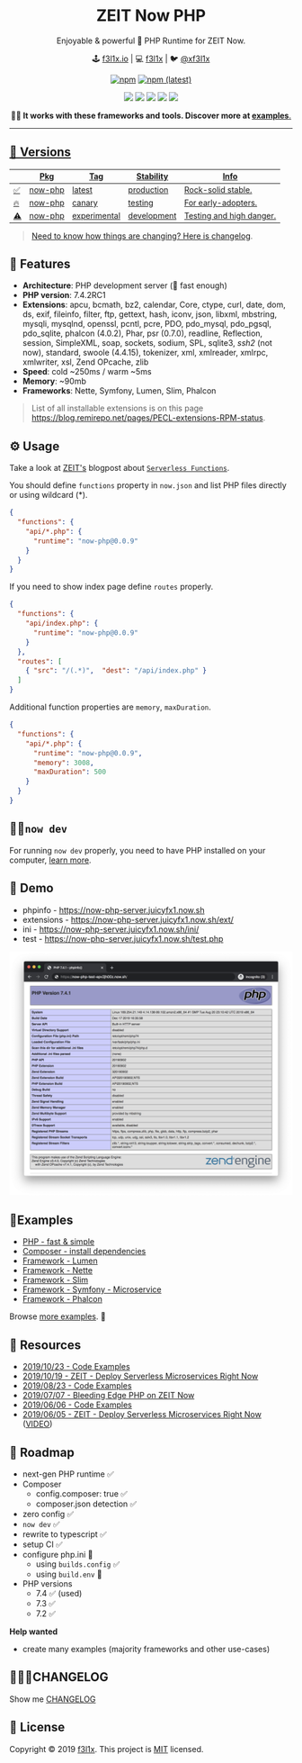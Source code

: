 <h1 align=center>ZEIT Now PHP</h1>

<p align=center>
Enjoyable & powerful 🐘 PHP Runtime for ZEIT Now.
</p>

<p align=center>
🕹 <a href="https://f3l1x.io">f3l1x.io</a> | 💻 <a href="https://github.com/f3l1x">f3l1x</a> | 🐦 <a href="https://twitter.com/xf3l1x">@xf3l1x</a>
</p>

<p align=center>
  <a href="https://www.npmjs.com/package/now-php"><img alt="npm" src="https://img.shields.io/npm/dt/now-php?style=flat-square"></a>
  <a href="https://www.npmjs.com/package/now-php"><img alt="npm (latest)" src="https://img.shields.io/npm/v/now-php/latest?style=flat-square"></a>
</p>

<p align=center>
  <a href="https://github.com/nette"><img src="https://github.com/nette.png" width="128"></a>
  <a href="https://github.com/symfony"><img src="https://github.com/symfony.png" width="128"></a>
  <a href="https://github.com/illuminate"><img src="https://github.com/illuminate.png" width="128"></a>
  <a href="https://github.com/slimphp"><img src="https://github.com/slimphp.png" width="128"></a>
  <a href="https://github.com/phalcon"><img src="https://github.com/phalcon.png" width="128"></a>
</p>

<p align=center><strong>🏋️‍♀️ It works with these frameworks and tools. Discover more at <a href="https://github.com/juicyfx/now-examples">examples</strong>.</p>

-----

## 🐣 Versions

|    | Pkg     | Tag          | Stability   | Info                     |
|----|---------|--------------|-------------|--------------------------|
| ✅ | now-php | latest       | production  | Rock-solid stable.       |
| 🔥 | now-php | canary       | testing     | For early-adopters.      |
| ⚠️  | now-php | experimental | development | Testing and high danger. |

> Need to know how things are changing? Here is [changelog](./CHANGELOG.md).

## 🤗 Features

- **Architecture**: PHP development server (🚀 fast enough)
- **PHP version**: 7.4.2RC1
- **Extensions**: apcu, bcmath, bz2, calendar, Core, ctype, curl, date, dom, ds, exif, fileinfo, filter, ftp, gettext, hash, iconv, json, libxml, mbstring, mysqli, mysqlnd, openssl, pcntl, pcre, PDO, pdo_mysql, pdo_pgsql, pdo_sqlite, phalcon (4.0.2), Phar, psr (0.7.0), readline, Reflection, session, SimpleXML, soap, sockets, sodium, SPL, sqlite3, *ssh2* (not now), standard, swoole (4.4.15), tokenizer, xml, xmlreader, xmlrpc, xmlwriter, xsl, Zend OPcache, zlib
- **Speed**: cold ~250ms / warm ~5ms
- **Memory**: ~90mb
- **Frameworks**: Nette, Symfony, Lumen, Slim, Phalcon

> List of all installable extensions is on this page https://blog.remirepo.net/pages/PECL-extensions-RPM-status.

## ⚙️ Usage

Take a look at [ZEIT's](https://zeit.co) blogpost about [`Serverless Functions`](https://zeit.co/blog/customizing-serverless-functions).

You should define `functions` property in `now.json` and list PHP files directly or using wildcard (*).

```json
{
  "functions": {
    "api/*.php": {
      "runtime": "now-php@0.0.9"
    }
  }
}
```

If you need to show index page define `routes` properly.

```json
{
  "functions": {
    "api/index.php": {
      "runtime": "now-php@0.0.9"
    }
  },
  "routes": [
    { "src": "/(.*)",  "dest": "/api/index.php" }
  ]
}
```

Additional function properties are `memory`, `maxDuration`.

```json
{
  "functions": {
    "api/*.php": {
      "runtime": "now-php@0.0.9",
      "memory": 3008,
      "maxDuration": 500
    }
  }
}
```

## 👨‍💻`now dev`

For running `now dev` properly, you need to have PHP installed on your computer, [learn more](errors/now-dev-no-local-php.md).

## 👀 Demo

- phpinfo - https://now-php-server.juicyfx1.now.sh
- extensions - https://now-php-server.juicyfx1.now.sh/ext/
- ini - https://now-php-server.juicyfx1.now.sh/ini/
- test - https://now-php-server.juicyfx1.now.sh/test.php

![](docs/phpinfo.png)

## 🎯Examples

- [PHP - fast & simple](https://github.com/juicyfx/now-examples/tree/master/php/)
- [Composer - install dependencies](https://github.com/juicyfx/now-examples/tree/master/php-composer/)
- [Framework - Lumen](https://github.com/juicyfx/now-examples/tree/master/php-framework-lumen/)
- [Framework - Nette](https://github.com/juicyfx/now-examples/tree/master/php-framework-nette/)
- [Framework - Slim](https://github.com/juicyfx/now-examples/tree/master/php-framework-slim/)
- [Framework - Symfony - Microservice](https://github.com/juicyfx/now-examples/tree/master/php-framework-symfony-microservice/)
- [Framework - Phalcon](https://github.com/juicyfx/now-examples/tree/master/php-framework-phalcon/)

Browse [more examples](https://github.com/juicyfx/now-examples). 👀

## 📜 Resources

- [2019/10/23 - Code Examples](https://github.com/trainit/2019-10-hubbr-zeit)
- [2019/10/19 - ZEIT - Deploy Serverless Microservices Right Now](https://slides.com/f3l1x/2019-10-19-zeit-deploy-serverless-microservices-right-now-vol2)
- [2019/08/23 - Code Examples](https://github.com/trainit/2019-08-serverless-zeit-now)
- [2019/07/07 - Bleeding Edge PHP on ZEIT Now](https://dev.to/nx1/bleeding-edge-php-on-zeit-now-565g)
- [2019/06/06 - Code Examples](https://github.com/trainit/2019-06-zeit-now)
- [2019/06/05 - ZEIT - Deploy Serverless Microservices Right Now](https://slides.com/f3l1x/2019-06-05-zeit-deploy-serverless-microservices-right-now) ([VIDEO](https://www.youtube.com/watch?v=IwhEGNDx3aE))

## 🚧 Roadmap

- next-gen PHP runtime ✅
- Composer
  - config.composer: true ✅
  - composer.json detection ✅
- zero config ✅
- `now dev` ✅
- rewrite to typescript ✅
- setup CI ✅
- configure php.ini 🚧
  - using `builds.config` ✅
  - using `build.env` 🚧
- PHP versions
  - 7.4 ✅ (used)
  - 7.3 ✅
  - 7.2 ✅

**Help wanted**

- create many examples (majority frameworks and other use-cases)

## 👨🏻‍💻CHANGELOG

Show me [CHANGELOG](./CHANGELOG.md)

## 📝 License

Copyright © 2019 [f3l1x](https://github.com/f3l1x).
This project is [MIT](LICENSE) licensed.
